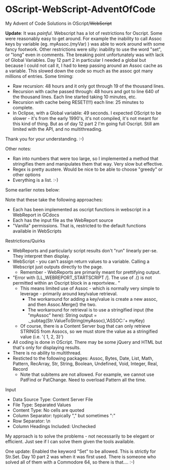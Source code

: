 # OScript-WebScript-AdventOfCode
My Advent of Code Solutions in OScript/~~WebScript~~

**Update**: It was *painful*. Webscript has a lot of restrictions for Oscript. Some were reasonably easy to get around. For example the inability to call Assoc keys by variable (eg. myAssoc.(myVar) ) was able to work around with some fancy footwork. Other restrictions were silly: inability to use the word "set", or "long" even in comments.
The breaking point unfortunately was with lack of Global Variables. Day 12 part 2 in particular I needed a global but because I could not call it, I had to keep passing around an Assoc cache as a variable. This slowed down the code so much as the assoc got many millions of entries. Some timimg:
* Raw recursion: 48 hours and it only got through 19 of the thousand lines.
* Recursion with cache passed through: 48 hours and got to line 640 of the thousand lines. Each line started taking 10 minutes, etc.
* Recursion with cache being RESET(!!!) each line: 25 minutes to complete.
* In Oclipse, with a Global variable: 49 seconds.
I expected OScript to be slower - it's from the early 1990's, it's not compiled, it's not meant for this kind of thing. But as of day 12 part 2 I'm going full Oscript. Still am limited with the API, and no multithreading.

Thank you for your understanding. :-)

Other notes:
* Ran into numbers that were too large, so I implemented a method that stringifies them and manipulates them that way. Very slow but effective.
* Regex is pretty austere. Would be nice to be able to choose "greedy" or other options
* Everything is a list. :-)

Some earlier notes below:

Note that these take the following approaches:
- Each has been implemented as oscript functions in webscript in a WebReport in GCdocs
- Each has the input file as the WebReport source
- "Vanilla" permissions. That is, restricted to the default functions available in WebScripts

Restrictions/Quirks
- WebReports and particularly script results don't "run" linearly per-se. They interpret then display.
- WebScript - you can't assign return values to a variable. Calling a Webscript just outputs directly to the page.
  - Remember - WebReports are primarily meant for prettifying output.
- "Error with [LL_WEBREPORT_STARTSCRIPT /]. The use of .() is not permitted within an Oscript block in a reportview.. "
  - This means limited use of Assoc - which is normally very simple to leverage - primarily around key/value retrieval.
    - The workaround for adding a key/value is create a new assoc, and then Assoc.Merge() the two.
    - The workaround for retrieval is to use a stringified input (the "myAssoc" here): String output = ._subtag(Str.ValueToString(myAssoc),'ASSOC:'+ myKey)
  - Of course, there is a Content Server bug that can only retrieve STRINGS from Assocs, so we must store the value as a stringified value (i.e. '{ 1, 2, 3}')
- All coding is done in OScript. There may be some jQuery and HTML but that's only for displaying results.
- There is no ability to multithread.
- Resticted to the following packages: Assoc, Bytes, Date, List, Math, Pattern, RecArray, Str, String, Boolean, Undefined, Void, Integer, Real, Record
  - Note that subitems are not allowed. For example, we cannot use PatFind or PatChange. Need to overload Pattern all the time.

Input
- Data Source Type: Content Server File
- File Type: Separated Values
- Content Type: No cells are quoted
- Column Separator: typically "," but sometimes ":"
- Row Separator: \n
- Column Headings Included: Unchecked

My approach is to solve the problems - not necessarily to be elegant or efficient. Just see if I can solve them given the tools available.

One update: Enabled the keyword "Set" to be allowed. This is strictly for Str.Set. Day 10 part 2 was when it was first used.
There is someone who solved all of them with a Commodore 64, so there is that.... :-)
